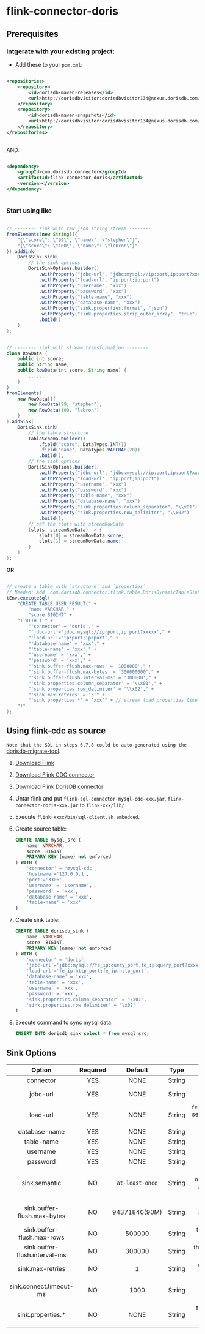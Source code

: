 # flink-connector-doris

## Prerequisites

### Intgerate with your existing project:

- Add these to your `pom.xml`:

```xml

<repositories>
    <repository>
        <id>dorisdb-maven-releases</id>
        <url>http://dorisdbvisitor:dorisdbvisitor134@nexus.dorisdb.com/repository/maven-releases/</url>
    </repository>
    <repository>
        <id>dorisdb-maven-snapshots</id>
        <url>http://dorisdbvisitor:dorisdbvisitor134@nexus.dorisdb.com/repository/maven-snapshots/</url>
    </repository>
</repositories>
    
```

AND:

```xml

<dependency>
    <groupId>com.dorisdb.connector</groupId>
    <artifactId>flink-connector-doris</artifactId>
    <version></version>
</dependency>
    
```

### Start using like

```java

// -------- sink with raw json string stream --------
fromElements(new String[]{
    "{\"score\": \"99\", \"name\": \"stephen\"}",
    "{\"score\": \"100\", \"name\": \"lebron\"}"
}).addSink(
    DorisSink.sink(
        // the sink options
        DorisSinkOptions.builder()
            .withProperty("jdbc-url", "jdbc:mysql://ip:port,ip:port?xxxxx")
            .withProperty("load-url", "ip:port;ip:port")
            .withProperty("username", "xxx")
            .withProperty("password", "xxx")
            .withProperty("table-name", "xxx")
            .withProperty("database-name", "xxx")
            .withProperty("sink.properties.format", "json")
            .withProperty("sink.properties.strip_outer_array", "true")
            .build()
    )
);


// -------- sink with stream transformation --------
class RowData {
    public int score;
    public String name;
    public RowData(int score, String name) {
        ......
    }
}
fromElements(
    new RowData[]{
        new RowData(99, "stephen"),
        new RowData(100, "lebron")
    }
).addSink(
    DorisSink.sink(
        // the table structure
        TableSchema.builder()
            .field("score", DataTypes.INT())
            .field("name", DataTypes.VARCHAR(20))
            .build(),
        // the sink options
        DorisSinkOptions.builder()
            .withProperty("jdbc-url", "jdbc:mysql://ip:port,ip:port?xxxxx")
            .withProperty("load-url", "ip:port;ip:port")
            .withProperty("username", "xxx")
            .withProperty("password", "xxx")
            .withProperty("table-name", "xxx")
            .withProperty("database-name", "xxx")
            .withProperty("sink.properties.column_separator", "\\x01")
            .withProperty("sink.properties.row_delimiter", "\\x02")
            .build(),
        // set the slots with streamRowData
        (slots, streamRowData) -> {
            slots[0] = streamRowData.score;
            slots[1] = streamRowData.name;
        }
    )
);

```

**OR**

```java

// create a table with `structure` and `properties`
// Needed: Add `com.dorisdb.connector.flink.table.DorisDynamicTableSinkFactory` to: `src/main/resources/META-INF/services/org.apache.flink.table.factories.Factory`
tEnv.executeSql(
    "CREATE TABLE USER_RESULT(" +
        "name VARCHAR," +
        "score BIGINT" +
    ") WITH ( " +
        "'connector' = 'doris'," +
        "'jdbc-url'='jdbc:mysql://ip:port,ip:port?xxxxx'," +
        "'load-url'='ip:port;ip:port'," +
        "'database-name' = 'xxx'," +
        "'table-name' = 'xxx'," +
        "'username' = 'xxx'," +
        "'password' = 'xxx'," +
        "'sink.buffer-flush.max-rows' = '1000000'," +
        "'sink.buffer-flush.max-bytes' = '300000000'," +
        "'sink.buffer-flush.interval-ms' = '300000'," +
        "'sink.properties.column_separator' = '\\x01'," +
        "'sink.properties.row_delimiter' = '\\x02'," +
        "'sink.max-retries' = '3'" +
        "'sink.properties.*' = 'xxx'" + // stream load properties like `'sink.properties.columns' = 'k1, v1'`
    ")"
);
```

## Using flink-cdc as source

`Note that the SQL in steps 6,7,8 could be auto-generated using the` [dorisdb-migrate-tool](http://dorisdb-release.dorisdb.com/dmt.tar.gz?Expires=1988476953&OSSAccessKeyId=LTAI4GFYjbX9e7QmFnAAvkt8&Signature=vpV727KMXTcaYqnjl0SrFadTFIk%3D).

1. [Download Flink](https://flink.apache.org/downloads.html)

2. [Download Flink CDC connector](https://github.com/ververica/flink-cdc-connectors/releases)

3. [Download Flink DorisDB connector](http://dorisdbvisitor:dorisdbvisitor134@nexus.dorisdb.com)

4. Untar flink and put `flink-sql-connector-mysql-cdc-xxx.jar`, `flink-connector-doris-xxx.jar` to `flink-xxx/lib/`

5. Execute `flink-xxxx/bin/sql-client.sh embedded`.

6. Create source table:

    ```sql
    CREATE TABLE mysql_src (
        name  VARCHAR,
        score  BIGINT,
        PRIMARY KEY (name) not enforced
    ) WITH (
        'connector' = 'mysql-cdc',
        'hostname'='127.0.0.1',
        'port'='3306',
        'username' = 'username',
        'password' = 'xxx',
        'database-name' = 'xxx',
        'table-name' = 'xxx'
    )
    ```

7. Create sink table:

    ```sql
    CREATE TABLE dorisdb_sink (
        name  VARCHAR,
        score  BIGINT,
        PRIMARY KEY (name) not enforced
    ) WITH (
        'connector' = 'doris',
        'jdbc-url'='jdbc:mysql://fe_ip:query_port,fe_ip:query_port?xxxxx',
        'load-url'='fe_ip:http_port;fe_ip:http_port',
        'database-name' = 'xxx',
        'table-name' = 'xxx',
        'username' = 'xxx',
        'password' = 'xxx',
        'sink.properties.column_separator' = '\x01',
        'sink.properties.row_delimiter' = '\x02'
    )
    ```

8. Execute command to sync mysql data:

    ```sql
    INSERT INTO dorisdb_sink select * from mysql_src;
    ```

## Sink Options

| Option | Required | Default | Type | Description |
|  :-:  | :-:  | :-:  | :-:  | :-:  |
| connector | YES | NONE | String |`doris`|
| jdbc-url | YES | NONE | String | this will be used to execute queries in doris. |
| load-url | YES | NONE | String | `fe_ip:http_port;fe_ip:http_port` separated with `;`, which would be used to do the batch sinking. |
| database-name | YES | NONE | String | doris database name |
| table-name | YES | NONE | String | doris table name |
| username | YES | NONE | String | doris connecting username |
| password | YES | NONE | String | doris connecting password |
| sink.semantic | NO | `at-least-once` | String | `at-least-once` or `exactly-once`(`flush at checkpoint only` and options like `sink.buffer-flush.*` won't work either). |
| sink.buffer-flush.max-bytes | NO | 94371840(90M) | String | the max batching size of the serialized data, range: `[64MB, 10GB]`. |
| sink.buffer-flush.max-rows | NO | 500000 | String | the max batching rows, range: `[64,000, 5000,000]`. |
| sink.buffer-flush.interval-ms | NO | 300000 | String | the flushing time interval, range: `[1000ms, 3600000ms]`. |
| sink.max-retries | NO | 1 | String | max retry times of the stream load request, range: `[0, 10]`. |
| sink.connect.timeout-ms | NO | 1000 | String | Timeout in millisecond for connecting to the `load-url`, range: `[100, 60000]`. |
| sink.properties.* | NO | NONE | String | the stream load properties like `'sink.properties.columns' = 'k1, v1'`. |

